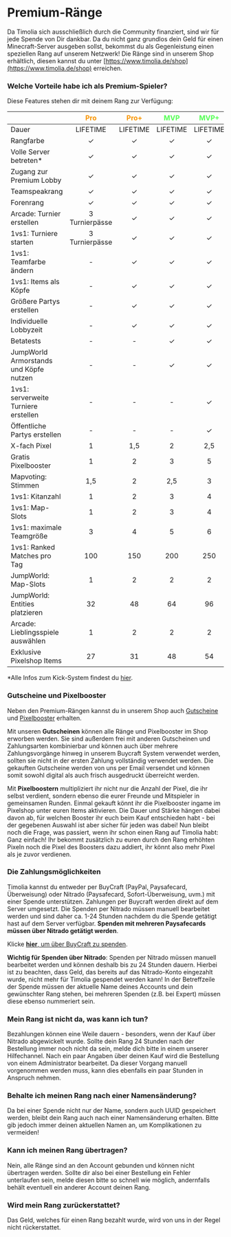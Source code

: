 # Premium-Ränge
Da Timolia sich ausschließlich durch die Community finanziert, sind wir für jede Spende von Dir dankbar. Da du nicht ganz grundlos dein
Geld für einen Minecraft-Server ausgeben sollst, bekommst du als Gegenleistung einen speziellen Rang auf unserem Netzwerk!
Die Ränge sind in unserem Shop erhältlich, diesen kannst du unter [https://www.timolia.de/shop](https://www.timolia.de/shop) erreichen.

### Welche Vorteile habe ich als Premium-Spieler?
Diese Features stehen dir mit deinem Rang zur Verfügung:

|                                        |   <span style="color:#F99500">Pro</span>  |  <span style="color:#F99500">Pro+</span>  | <span style="color:#55FF55">MVP</span>  | <span style="color:#55FF55">MVP+</span>  | <span style="color:#00F9EC">Expert</span> |
| :------------------------------------- | :---------------------------------------: | :---------------------------------------: | :-------------------------------------: | :--------------------------------------: | :---------------------------------------: |
| Dauer                                  | LIFETIME                                  | LIFETIME                                  | LIFETIME                                | LIFETIME                                 | LIFETIME                                  |
| Rangfarbe                              | &check;                                   | &check;                                   | &check;                                 | &check;                                  | &check;                                   |
| Volle Server betreten*                 | &check;                                   | &check;                                   | &check;                                 | &check;                                  | &check;                                   |
| Zugang zur Premium Lobby               | &check;                                   | &check;                                   | &check;                                 | &check;                                  | &check;                                   |
| Teamspeakrang                          | &check;                                   | &check;                                   | &check;                                 | &check;                                  | &check;                                   |
| Forenrang                              | &check;                                   | &check;                                   | &check;                                 | &check;                                  | &check;                                   |
| Arcade: Turnier erstellen              | 3 Turnierpässe                             | &check;                                   | &check;                                 | &check;                                  | &check;                                   |
| 1vs1: Turniere starten                 | 3 Turnierpässe                            | &check;                                   | &check;                                 | &check;                                  | &check;                                   |
| 1vs1: Teamfarbe ändern                 | -                                         | &check;                                   | &check;                                 | &check;                                  | &check;                                   |
| 1vs1: Items als Köpfe                  | -                                         | &check;                                   | &check;                                 | &check;                                  | &check;                                   |
| Größere Partys erstellen               | -                                         | &check;                                   | &check;                                 | &check;                                  | &check;                                   |
| Individuelle Lobbyzeit                 | -                                         | &check;                                   | &check;                                 | &check;                                  | &check;                                   |
| Betatests                              | -                                         | -                                         | &check;                                 | &check;                                  | &check;                                   |
| JumpWorld Armorstands und Köpfe nutzen | -                                         | -                                         | &check;                                 | &check;                                  | &check;                                   |
| 1vs1: serverweite Turniere erstellen   | -                                         | -                                         | -                                       | &check;                                  | &check;                                   |
| Öffentliche Partys erstellen           | -                                         | -                                         | -                                       | &check;                                  | &check;                                   |
| X-fach Pixel                           | 1                                         | 1,5                                       | 2                                       | 2,5                                      | 3                                         |
| Gratis Pixelbooster                    | 1                                         | 2                                         | 3                                       | 5                                        | 10                                        | 
| Mapvoting: Stimmen                     | 1,5                                       | 2                                         | 2,5                                     | 3                                        | 4                                         |
| 1vs1: Kitanzahl                        | 1                                         | 2                                         | 3                                       | 4                                        | 5                                         |
| 1vs1: Map-Slots                        | 1                                         | 2                                         | 3                                       | 4                                        | 5                                         |
| 1vs1: maximale Teamgröße               | 3                                         | 4                                         | 5                                       | 6                                        | &infin;                                   |
| 1vs1: Ranked Matches pro Tag           | 100                                       | 150                                       | 200                                     | 250                                      | &infin;                                   |
| JumpWorld: Map-Slots                   | 1                                         | 2                                         | 2                                       | 2                                        | 3                                         |
| JumpWorld: Entities platzieren         | 32                                        | 48                                        | 64                                      | 96                                       | 128                                       |
| Arcade: Lieblingsspiele auswählen      | 1                                         | 2                                         | 2                                       | 2                                        | 3                                         |
| Exklusive Pixelshop Items              | 27                                        | 31                                        | 48                                      | 54                                       | 64                                        |

*Alle Infos zum Kick-System findest du [hier](/faq/#wie-funktioniert-das-kick-system).

### Gutscheine und Pixelbooster
Neben den Premium-Rängen kannst du in unserem Shop auch [Gutscheine](https://shop.timolia.de/#Gifts) und [Pixelbooster](https://shop.timolia.de/#Pixel) erhalten.    

Mit unseren **Gutscheinen** können alle Ränge und Pixelbooster im Shop erworben werden. Sie sind außerdem frei mit anderen Gutscheinen und Zahlungsarten kombinierbar und können auch über mehrere Zahlungsvorgänge hinweg in unserem Buycraft System verwendet werden, sollten sie nicht in der ersten Zahlung vollständig verwendet werden.
Die gekauften Gutscheine werden von uns per Email versendet und können somit sowohl digital als auch frisch ausgedruckt überreicht werden.    

Mit **Pixelboostern** multipliziert ihr nicht nur die Anzahl der Pixel, die ihr selbst verdient, sondern ebenso die eurer Freunde und Mitspieler in gemeinsamen Runden. Einmal gekauft könnt ihr die Pixelbooster ingame im Pixelshop unter euren Items aktivieren. Die Dauer und Stärke hängen dabei davon ab, für welchen Booster ihr euch beim Kauf entschieden habt - bei der gegebenen Auswahl ist aber sicher für jeden was dabei!
Nun bleibt noch die Frage, was passiert, wenn ihr schon einen Rang auf Timolia habt: Ganz einfach! Ihr bekommt zusätzlich zu euren durch den Rang erhöhten Pixeln noch die Pixel des Boosters dazu addiert, ihr könnt also mehr Pixel als je zuvor verdienen.

### Die Zahlungsmöglichkeiten
Timolia kannst du entweder per BuyCraft (PayPal, Paysafecard, Überweisung) oder Nitrado (Paysafecard, Sofort-Überweisung, uvm.) mit einer Spende
unterstützen. Zahlungen per Buycraft werden direkt auf dem Server umgesetzt. Die Spenden per Nitrado müssen manuell bearbeitet werden und sind 
daher ca. 1-24 Stunden nachdem du die Spende getätigt hast auf dem Server verfügbar. **Spenden mit mehreren Paysafecards müssen über Nitrado getätigt werden**.

Klicke [<strong>hier</strong>, um über BuyCraft zu spenden](https://shop.timolia.de/).

**Wichtig für Spenden über Nitrado**: Spenden per Nitrado müssen manuell bearbeitet werden und können deshalb bis zu 24 Stunden dauern.
Hierbei ist zu beachten, dass Geld, das bereits auf das Nitrado-Konto eingezahlt wurde, nicht mehr für Timolia gespendet werden kann! 
In der Betreffzeile der Spende müssen der aktuelle Name deines Accounts und dein gewünschter Rang stehen, bei mehreren Spenden (z.B. bei Expert) 
müssen diese ebenso nummeriert sein.

### Mein Rang ist nicht da, was kann ich tun?
Bezahlungen können eine Weile dauern - besonders, wenn der Kauf über Nitrado abgewickelt wurde. Sollte dein Rang 24 Stunden nach der Bestellung immer noch
nicht da sein, melde dich bitte in einem unserer Hilfechannel. Nach ein paar Angaben über deinen Kauf wird die Bestellung von einem Administrator bearbeitet.
Da dieser Vorgang manuell vorgenommen werden muss, kann dies ebenfalls ein paar Stunden in Anspruch nehmen.

### Behalte ich meinen Rang nach einer Namensänderung?
Da bei einer Spende nicht nur der Name, sondern auch UUID gespeichert werden, bleibt dein Rang auch nach einer Namensänderung erhalten.
Bitte gib jedoch immer deinen aktuellen Namen an, um Komplikationen zu vermeiden!

### Kann ich meinen Rang übertragen?
Nein, alle Ränge sind an den Account gebunden und können nicht übertragen werden. Sollte dir also bei einer Bestellung ein Fehler unterlaufen sein,
melde diesen bitte so schnell wie möglich, andernfalls behält eventuell ein anderer Account deinen Rang.

### Wird mein Rang zurückerstattet?
Das Geld, welches für einen Rang bezahlt wurde, wird von uns in der Regel nicht rückerstattet.